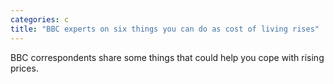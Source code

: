 ```yaml
---
categories: c
title: "BBC experts on six things you can do as cost of living rises"
---
```

BBC correspondents share some things that could help you cope with rising prices.